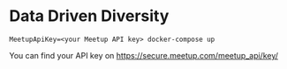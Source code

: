 # Data Driven Diversity

```
MeetupApiKey=<your Meetup API key> docker-compose up
```

You can find your API key on https://secure.meetup.com/meetup_api/key/

